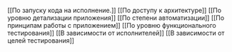[[По запуску кода на исполнение.]]
[[По доступу к архитектуре]]
[[По уровню детализации приложения]]
[[По степени автоматизации]]
[[По принципам работы с приложением]]
[[По уровню функционального тестирования]]
[[В зависимости от исполнителей]]
[[В зависимости от целей тестирования]]